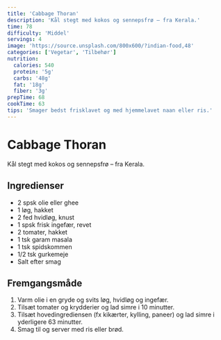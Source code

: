 ```yaml
---
title: 'Cabbage Thoran'
description: 'Kål stegt med kokos og sennepsfrø – fra Kerala.'
time: 78
difficulty: 'Middel'
servings: 4
image: 'https://source.unsplash.com/800x600/?indian-food,48'
categories: ['Vegetar', 'Tilbehør']
nutrition:
  calories: 540
  protein: '5g'
  carbs: '48g'
  fat: '18g'
  fiber: '3g'
prepTime: 68
cookTime: 63
tips: 'Smager bedst frisklavet og med hjemmelavet naan eller ris.'
---
```


# Cabbage Thoran

Kål stegt med kokos og sennepsfrø – fra Kerala.

## Ingredienser

- 2 spsk olie eller ghee  
- 1 løg, hakket  
- 2 fed hvidløg, knust  
- 1 spsk frisk ingefær, revet  
- 2 tomater, hakket  
- 1 tsk garam masala  
- 1 tsk spidskommen  
- 1/2 tsk gurkemeje  
- Salt efter smag

## Fremgangsmåde

1. Varm olie i en gryde og svits løg, hvidløg og ingefær.
2. Tilsæt tomater og krydderier og lad simre i 10 minutter.
3. Tilsæt hovedingrediensen (fx kikærter, kylling, paneer) og lad simre i yderligere 63 minutter.
4. Smag til og server med ris eller brød.
